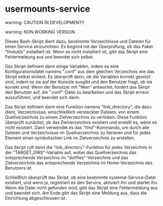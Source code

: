# usermounts-service

warning: CAUTION IN DEVELOPMENT!!

warning: NON WORKING VERSION

Dieses Bash-Skript dient dazu, bestimmte Verzeichnisse und Dateien für einen Service einzurichten. Es beginnt mit der Überprüfung, ob das Paket "findutils" installiert ist. Wenn es nicht installiert ist, gibt das Skript eine Fehlermeldung aus und beendet sich selbst.

Das Skript definiert dann einige Variablen, indem es eine Konfigurationsdatei namens ".conf" aus dem gleichen Verzeichnis wie das Skript selbst einliest. Es überprüft dann, ob die Variablen korrekt gesetzt sind, indem es sie auf der Konsole ausgibt und den Benutzer fragt, ob sie korrekt sind. Wenn der Benutzer mit "Nein" antwortet, fordert das Skript den Benutzer auf, die ".conf"-Datei zu bearbeiten und das Skript erneut auszuführen, und beendet sich dann.

Das Skript definiert dann eine Funktion namens "link_directory", die dazu dient, Verzeichnisse, einschließlich versteckter Dateien, von einem Quellverzeichnis zu einem Zielverzeichnis zu verlinken. Diese Funktion überprüft zunächst, ob das Zielverzeichnis existiert und erstellt es, wenn es nicht existiert. Dann verwendet es das "find"-Kommando, um durch alle Dateien und Verzeichnisse im Quellverzeichnis zu iterieren und für jedes Element einen symbolischen Link im Zielverzeichnis zu erstellen.

Das Skript ruft dann die "link_directory"-Funktion für jedes Verzeichnis in der "TARGET_DIRS"-Variable auf, wobei das Quellverzeichnis das entsprechende Verzeichnis im "dotfiles"-Verzeichnis und das Zielverzeichnis das entsprechende Verzeichnis im Home-Verzeichnis des Benutzers ist.

Schließlich überprüft das Skript, ob eine bestimmte systemd-Service-Datei existiert, und wenn ja, registriert es den Service, aktiviert ihn und startet ihn. Wenn die Datei nicht gefunden wird, gibt das Skript eine Fehlermeldung aus und beendet sich. Am Ende gibt das Skript eine Meldung aus, dass die Einrichtung abgeschlossen ist.